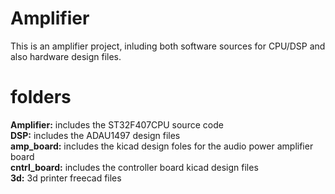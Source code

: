 # Amplifier
This is an amplifier project, inluding both software sources for CPU/DSP and also hardware design files.

# folders
**Amplifier:** includes the ST32F407CPU source code<br />
**DSP:** includes the ADAU1497 design files<br />
**amp_board:** includes the kicad design foles for the audio power amplifier board<br />
**cntrl_board:** includes the controller board kicad design files<br />
**3d:** 3d printer freecad files<br />
